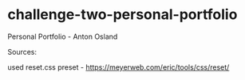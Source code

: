 # challenge-two-personal-portfolio
Personal Portfolio - Anton Osland


Sources:

used reset.css preset - https://meyerweb.com/eric/tools/css/reset/

